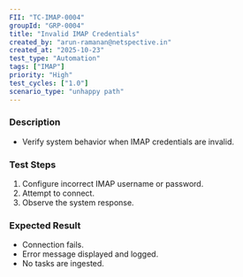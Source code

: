 ```yaml
---
FII: "TC-IMAP-0004"
groupId: "GRP-0004"
title: "Invalid IMAP Credentials"
created_by: "arun-ramanan@netspective.in"
created_at: "2025-10-23"
test_type: "Automation"
tags: ["IMAP"]
priority: "High"
test_cycles: ["1.0"]
scenario_type: "unhappy path"
---
```


### Description
- Verify system behavior when IMAP credentials are invalid.

### Test Steps
1. Configure incorrect IMAP username or password.  
2. Attempt to connect.  
3. Observe the system response.

### Expected Result
- Connection fails.  
- Error message displayed and logged.  
- No tasks are ingested.
